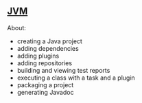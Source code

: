 ## [JVM](https://gradle.org/guides/?q=JVM)

About:
* creating a Java project
* adding dependencies
* adding plugins
* adding repositories
* building and viewing test reports
* executing a class with a task and a plugin
* packaging a project
* generating Javadoc

